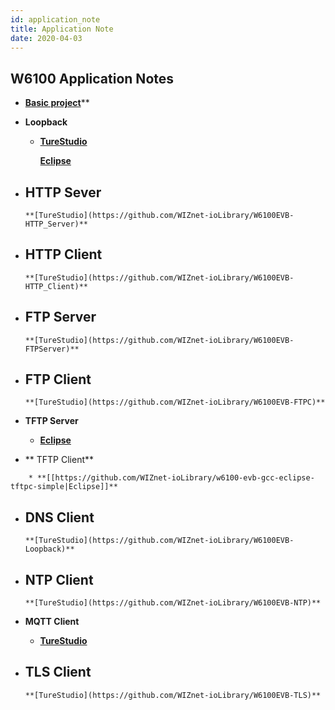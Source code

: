 ```yaml
---
id: application_note
title: Application Note
date: 2020-04-03
---
```



## W6100 Application Notes

  - [**Basic project**](https://github.com/WIZnet-ioLibrary/w6100-evb-gcc-eclipse)**
    


  - **Loopback** 
      - **[TureStudio](https://github.com/WIZnet-ioLibrary/W6100EVB-Loopback)**
        
        **[Eclipse](https://github.com/WIZnet-ioLibrary/w6100-evb-gcc-eclipse-loopback)**

  - **HTTP Sever** 
      - 
        **[TureStudio](https://github.com/WIZnet-ioLibrary/W6100EVB-HTTP_Server)**

  - **HTTP Client** 
      - 
        **[TureStudio](https://github.com/WIZnet-ioLibrary/W6100EVB-HTTP_Client)**

  - **FTP Server** 
      - 
        **[TureStudio](https://github.com/WIZnet-ioLibrary/W6100EVB-FTPServer)**

  - **FTP Client** 
      - 
        **[TureStudio](https://github.com/WIZnet-ioLibrary/W6100EVB-FTPC)**

  - **TFTP Server** 
      - **[Eclipse](https://github.com/WIZnet-ioLibrary/w6100-evb-gcc-eclipse-tftps-simple)**

  - ** TFTP Client** 

``` 
    * **[[https://github.com/WIZnet-ioLibrary/w6100-evb-gcc-eclipse-tftpc-simple|Eclipse]]**
```

  - **DNS Client** 
      - 
        **[TureStudio](https://github.com/WIZnet-ioLibrary/W6100EVB-Loopback)**

  - **NTP Client** 
      - 
        **[TureStudio](https://github.com/WIZnet-ioLibrary/W6100EVB-NTP)**


  - **MQTT Client** 
      - **[TureStudio](https://github.com/WIZnet-ioLibrary/W6100EVB-MQTT)**
        

  - **TLS Client** 
      - 
        **[TureStudio](https://github.com/WIZnet-ioLibrary/W6100EVB-TLS)**
        
